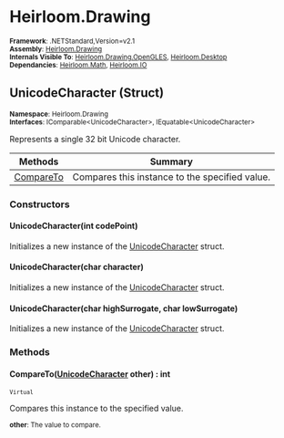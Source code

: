 # Heirloom.Drawing

<small>**Framework**: .NETStandard,Version=v2.1</small>  
<small>**Assembly**: [Heirloom.Drawing](../Heirloom.Drawing/Heirloom.Drawing.md)</small>  
<small>**Internals Visible To**: [Heirloom.Drawing.OpenGLES](../Heirloom.Drawing.OpenGLES/Heirloom.Drawing.OpenGLES.md), [Heirloom.Desktop](../Heirloom.Desktop/Heirloom.Desktop.md)</small>  
<small>**Dependancies**: [Heirloom.Math](../Heirloom.Math/Heirloom.Math.md), [Heirloom.IO](../Heirloom.IO/Heirloom.IO.md)</small>  

## UnicodeCharacter (Struct)
<small>**Namespace**: Heirloom.Drawing</sub></small>  
<small>**Interfaces**: IComparable\<UnicodeCharacter>, IEquatable\<UnicodeCharacter></small>  

Represents a single 32 bit Unicode character.

| Methods | Summary |
|---------|---------|
| [CompareTo](#COM9AF05C5B) | Compares this instance to the specified value. |

### Constructors

#### UnicodeCharacter(int codePoint)

Initializes a new instance of the [UnicodeCharacter](Heirloom.Drawing.UnicodeCharacter.md) struct.

#### UnicodeCharacter(char character)

Initializes a new instance of the [UnicodeCharacter](Heirloom.Drawing.UnicodeCharacter.md) struct.

#### UnicodeCharacter(char highSurrogate, char lowSurrogate)

Initializes a new instance of the [UnicodeCharacter](Heirloom.Drawing.UnicodeCharacter.md) struct.

### Methods

#### <a name="COM9AF05C5B"></a>CompareTo([UnicodeCharacter](Heirloom.Drawing.UnicodeCharacter.md) other) : int

<small>`Virtual`</small>

Compares this instance to the specified value.

<small>**other**: <param name="other">The value to compare.</param>  
</small>

